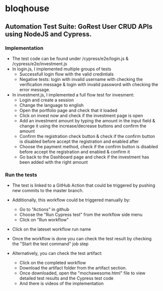 # bloqhouse

## Automation Test Suite: GoRest User CRUD APIs using NodeJS and Cypress.

###  Implementation
- The test code can be found under /cypress/e2e/login.js & /cypress/e2e/investment.js
- In login.js, I implemented multiple groups of tests
  - Successfull login flow with the valid credintials
  - Negative tests: login with invalid username with checking the verification message & login with invalid password with checking the error message.
- In investment.js, I implemented a full flow test for invesment:
  - Login and create a session
  - Change the language to english
  - Open the portfolio page and check that it loaded
  - Click on invest now and check if the investment page is open
  - Add an investment amount by typing the amount in the input field & change it using the increase/decrease buttons and confirm the amount
  - Confirm the registration check button & check if the confirm button is disabled before accept the registration and enabled after
  - Choose the payment method, check if the confirm button is disabled before accept the registration and enabled & confirm it
  - Go back to the Dashboard page and check if the investment has been added with the right amount


### Run the tests
- The test is linked to a GitHub Action that could be triggered by pushing new commits to the master branch.
- Additionally, this workflow could be triggered manually by:
   - Go to "Actions" in github
   - Choose the "Run Cypress test" from the workflow side menu
   - Click on "Run workflow"


- Click on the lateset workflow run name
- Once the workflow is done you can check the test result by checking the "Start the test command" job step
 

- Alternatively, you can check the test artifact:
   - Click on the completed workflow
   - Download the artifact folder from the artifact section.
   - Once downloaded, open the "mochawesome.html" file to view detailed test results and the Cypress test code
   - And there is videos of the implementation
  

